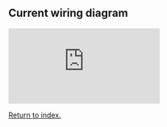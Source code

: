 ## Current wiring diagram

![AlfonsoSchema](https://github.com/madmace/ALFONSo_ICL8038/blob/main/Proteus/Alfonso_ICL8038.PDF?raw=true)

[Return to index.](README.md)
